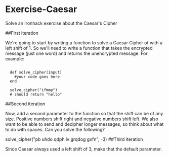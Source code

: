 # Exercise-Caesar
Solve an Ironhack exercise about the Caesar's Cipher


##First iteration

We're going to start by writing a function to solve a Caesar Cipher of with a left shift of 1. So we'll need to write a function that takes the encrypted message (just one word) and returns the unencrypted message. For example:

<pre><code>
  def solve_cipher(input)
    #your code goes here
  end
    
  solve_cipher("ifmmp")
  # should return "hello"
</pre></code>
##Second iteration

Now, add a second parameter to the function so that the shift can be of any size. Positive numbers shift right and negative numbers shift left. We also want to be able to send and decipher longer messages, so think about what to do with spaces. Can you solve the following?

solve_cipher("pb uhdo qdph lv grqdog gxfn", -3)
##Third iteration

Since Caesar always used a left shift of 3, make that the default parameter.
